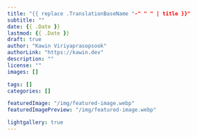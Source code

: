 ```yaml
---
title: "{{ replace .TranslationBaseName "-" " " | title }}"
subtitle: ""
date: {{ .Date }}
lastmod: {{ .Date }}
draft: true
author: "Kawin Viriyaprasopsook"
authorLink: "https://kawin.dev"
description: ""
license: ""
images: []

tags: []
categories: []

featuredImage: "/img/featured-image.webp"
featuredImagePreview: "/img/featured-image.webp"

lightgallery: true
---
```


<!--more-->
